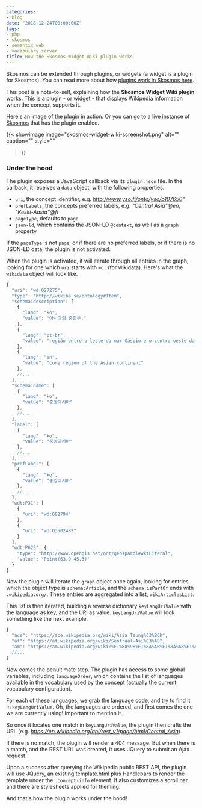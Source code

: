 ```yaml
---
categories:
- blog
date: "2018-12-24T00:00:00Z"
tags:
- php
- skosmos
- semantic web
- vocabulary server
title: How the Skosmos Widget Wiki plugin works
---
```


Skosmos can be extended through plugins, or widgets (a widget is a plugin for Skosmos).
You can read more about how [plugins work in Skosmos here](https://github.com/NatLibFi/Skosmos/wiki/Plugins).

This post is a note-to-self, explaining how the **Skosmos Widget Wiki plugin** works. This
is a plugin - or widget - that displays Wikipedia information when the concept supports it.

Here's an image of the plugin in action. Or you can go to
[a live instance of Skosmos](http://finto.fi/yso-paikat/en/page/p107650)
that has the plugin enabled.


{{< showimage
  image="skosmos-widget-wiki-screenshot.png"
  alt=""
  caption=""
  style=""
>}}


<!--more-->

### Under the hood

The plugin exposes a JavaScript callback via its `plugin.json` file. In the callback, it
receives a `data` object, with the following properties.

- `uri`, the concept identifier, e.g. _http://www.yso.fi/onto/yso/p107650"_
- `prefLabels`, the concepts preferred labels, e.g. _"Central Asia"@en_, _"Keski-Aasia"@fi_
- `pageType`, defaults to `page`
- `json-ld`, which contains the JSON-LD `@context`, as well as a `graph` property

If the `pageType` is not `page`, or if there are no preferred labels, or if there is no
JSON-LD data, the plugin is not activated.

When the plugin is activated, it will iterate through all entries in the graph, looking
for one which `uri` starts with `wd:` (for wikidata). Here's what the `wikidata` object
will look like.

```javascript
{
  "uri": "wd:Q27275",
  "type": "http://wikiba.se/ontology#Item",
  "schema:description": [
    {
      "lang": "ko",
      "value": "아시아의 중앙부."
    },
    {
      "lang": "pt-br",
      "value": "região entre o leste do mar Cáspio e o centro-oeste da China, entre o norte do Irã e o Afeganistão, e o sul da Sibéria"
    },
    {
      "lang": "en",
      "value": "core region of the Asian continent"
    },
    //...
  ],
  "schema:name": [
    {
      "lang": "ko",
      "value": "중앙아시아"
    },
    //...
  ],
  "label": [
    {
      "lang": "ko",
      "value": "중앙아시아"
    },
    //...
  ],
  "prefLabel": [
    {
      "lang": "ko",
      "value": "중앙아시아"
    },
    //...
  ],
  "wdt:P31": [
    {
      "uri": "wd:Q82794"
    },
    {
      "uri": "wd:Q3502482"
    }
  ],
  "wdt:P625": {
    "type": "http://www.opengis.net/ont/geosparql#wktLiteral",
    "value": "Point(63.9 45.3)"
  }
}
```

Now the plugin will iterate the `graph` object once again, looking for entries
which the object type is `schema:Article`, and the `schema:isPartOf` ends with
`.wikipedia.org/`. These entries are aggregated into a list, `wikiArticlesList`.

This list is then iterated, building a reverse dictionary `keyLangUriValue`
with the language as key, and the URI as value. `keyLangUriValue` will look
something like the next example.

```javascript
{
  "ace": "https://ace.wikipedia.org/wiki/Asia_Teung%C3%B6h",
  "af": "https://af.wikipedia.org/wiki/Sentraal-Asi%C3%AB",
  "am": "https://am.wikipedia.org/wiki/%E1%88%98%E1%8A%AB%E1%8A%A8%E1%88%88%E1%8A%9B_%E1%8A%A5%E1%88%B5%E1%8B%AB",
  //...
}
```

Now comes the penultimate step. The plugin has access to some global variables,
including `languageOrder`, which contains the list of languages available in the
vocabulary used by the concept (actually the current vocabulary configuration).

For each of these languages, we grab the language code, and try to find it in
`keyLangUriValue`. Oh, the languages are ordered, and first comes the one we are
currently using! Important to mention it.

So once it locates one match in `keyLangUriValue`, the plugin then crafts the
URL (e.g. _https://en.wikipedia.org/api/rest_v1/page/html/Central_Asia_).

If there is no match, the plugin will render a 404 message. But when there is a
match, and the REST URL was created, it uses JQuery to submit an Ajax request.

Upon a success after querying the Wikipedia public REST API, the plugin will
use JQuery, an existing template.html plus Handlebars to render the template
under the `.concept-info` element. It also customizes a scroll bar, and there
are stylesheets applied for theming.

And that's how the plugin works under the hood!
